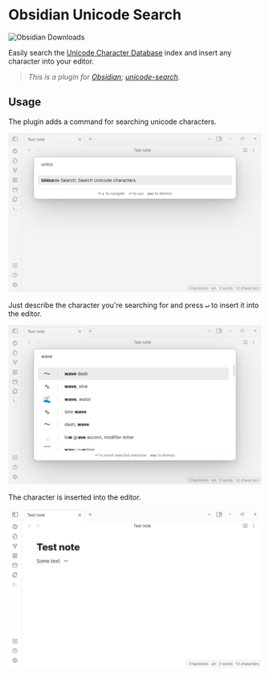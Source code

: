 # Obsidian Unicode Search

![Obsidian Downloads](https://img.shields.io/badge/dynamic/json?label=downloads&query=%24%5B%22unicode-search%22%5D%5B%22downloads%22%5D&url=https%3A%2F%2Fraw.githubusercontent.com%2Fobsidianmd%2Fobsidian-releases%2Fmaster%2Fcommunity-plugin-stats.json&logo=obsidian&color=8b6cef&logoColor=8b6cef&labelColor=f1f2f3&logoWidth=20&style=for-the-badge)

Easily search the [Unicode Character Database](https://www.unicode.org/ucd/) index
and insert any character into your editor.

> *This is a plugin for [Obsidian](https://obsidian.md); [unicode-search](https://obsidian.md/plugins?id=unicode-search)*.

## Usage

The plugin adds a command for searching unicode characters.

![Search command preview](./assets/command.png)

Just describe the character you're searching for
and press <kbd>↵</kbd> to insert it into the editor.

![Search "wave" preview](./assets/search-wave.png)

The character is inserted into the editor.

![Inserted wave symbol](./assets/wave-inserted.png)

